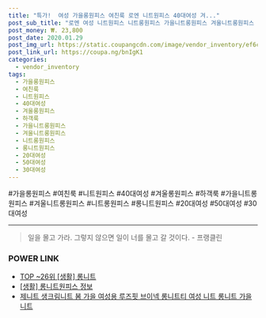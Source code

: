 ```yaml
--- 
title: "특가!  여성 가을롱원피스 여친룩 로엔 니트원피스 40대여성 겨..." 
post_sub_title: "로엔 여성 니트원피스 니트롱원피스 가을니트롱원피스 겨울니트롱원피스 가을롱원피스 겨울롱원피스 롱니트원피스 20대여성 30대여성 40대여성 50대여성 여친룩 하객룩" 
post_money: ₩. 23,800 
post_date: 2020.01.29 
post_img_url: https://static.coupangcdn.com/image/vendor_inventory/ef6c/9fe052fc01cfcac8bb9072a1382e517d41da0a8de4f36c3bc2b9e5de7cdb.jpg 
post_link_url: https://coupa.ng/bnIgK1 
categories: 
  - vendor_inventory 
tags: 
  - 가을롱원피스 
  - 여친룩 
  - 니트원피스 
  - 40대여성 
  - 겨울롱원피스 
  - 하객룩 
  - 가을니트롱원피스 
  - 겨울니트롱원피스 
  - 니트롱원피스 
  - 롱니트원피스 
  - 20대여성 
  - 50대여성 
  - 30대여성 
--- 
```

  #가을롱원피스 #여친룩 #니트원피스 #40대여성 #겨울롱원피스 #하객룩 #가을니트롱원피스 #겨울니트롱원피스 #니트롱원피스 #롱니트원피스 #20대여성 #50대여성 #30대여성 
<hr> 

> 일을 몰고 가라. 그렇지 않으면 일이 너를 몰고 갈 것이다. - 프랭클린 


### POWER LINK

* <a href="https://blog.naver.com/an0733/221788371121" target="_blank"> TOP ~26위 [생활] 롱니트</a>
* <a href="https://blog.naver.com/sakai111/221764443628" target="_blank"> [생활] 롱니트원피스 정보 </a>
* <a href="https://blog.naver.com/fasyy4321/221790286818" target="_blank">제니트 생크림니트 봄 가을 여성용 루즈핏 브이넥 롱니트티 여성 니트 롱니트 가을니트</a>
